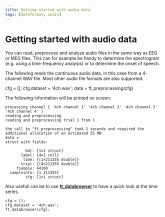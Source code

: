 ```yaml
---
title: Getting started with audio data
tags: [dataformat, audio]
---
```


# Getting started with audio data

You can read, preprocess and analyze audio files in the same way as EEG or MEG files. This can for example be handy to determine the spectrogram (e.g. using a time-frequency analysis) or to determine the onset of speech.

The following reads the continuous audio data, in this case from a 4-channel WAV file. Most other audio file formats are also supported.

  cfg = [];
  cfg.dataset = '4ch.wav';
  data = ft_preprocessing(cfg)
  
The following information will be printed on screen:
  
    processing channel { '4ch channel 1' '4ch channel 2' '4ch channel 3' '4ch channel 4' }
    reading and preprocessing
    reading and preprocessing trial 1 from 1

    the call to "ft_preprocessing" took 1 seconds and required the additional allocation of an estimated 55 MB
    data =
    struct with fields:

             hdr: [1×1 struct]
           label: {4×1 cell}
            time: {[1×211355 double]}
           trial: {[4×211355 double]}
         fsample: 44100
      sampleinfo: [1 211355]
             cfg: [1×1 struct]
             

Also usefull can be to use **[ft_databrowser](https://github.com/fieldtrip/fieldtrip/blob/release/ft_databrowser.m)** to have a quick look at the time series.

    cfg = [];
    cfg.dataset = '4ch.wav';
    ft_databrowser(cfg);
    
    
